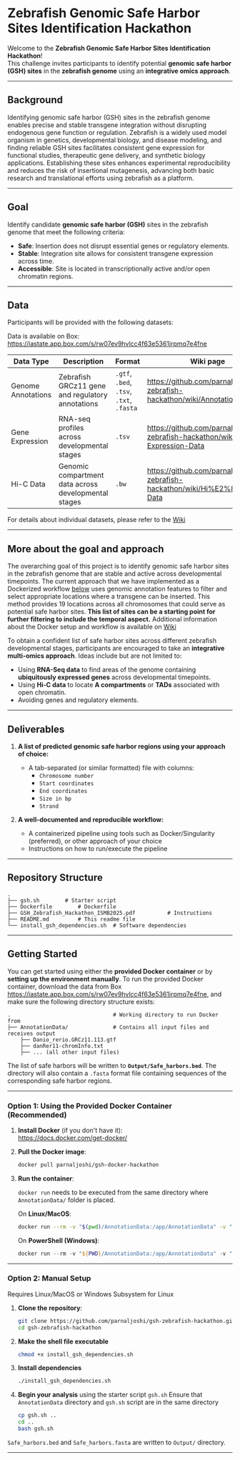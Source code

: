# Zebrafish Genomic Safe Harbor Sites Identification Hackathon

Welcome to the **Zebrafish Genomic Safe Harbor Sites Identification Hackathon**!  
This challenge invites participants to identify potential **genomic safe harbor (GSH) sites** in the **zebrafish genome** using an **integrative omics approach**.

---
## Background

Identifying genomic safe harbor (GSH) sites in the zebrafish genome enables precise and stable transgene integration without disrupting endogenous gene function or regulation. Zebrafish is a widely used model organism in genetics, developmental biology, and disease modeling, and finding reliable GSH sites facilitates consistent gene expression for functional studies, therapeutic gene delivery, and synthetic biology applications. Establishing these sites enhances experimental reproducibility and reduces the risk of insertional mutagenesis, advancing both basic research and translational efforts using zebrafish as a platform.


---

## Goal

Identify candidate **genomic safe harbor (GSH)** sites in the zebrafish genome that meet the following criteria:

- **Safe**: Insertion does not disrupt essential genes or regulatory elements.
- **Stable**: Integration site allows for consistent transgene expression across time.
- **Accessible**: Site is located in transcriptionally active and/or open chromatin regions.

---

## Data

Participants will be provided with the following datasets:

Data is available on Box: https://iastate.app.box.com/s/rw07ev9hvlcc4f63e5361jrpmq7e4fne 

| Data Type         | Description                                          | Format                                         | Wiki page                                                                        |
|-------------------|------------------------------------------------------|------------------------------------------------|----------------------------------------------------------------------------------|
| Genome Annotations| Zebrafish GRCz11 gene and regulatory annotations     | `.gtf`, `.bed`, `.tsv`, `.txt`, `.fasta`       | https://github.com/parnaljoshi/gsh-zebrafish-hackathon/wiki/Annotation-Data      |
| Gene Expression   | RNA-seq profiles across developmental stages         | `.tsv`                                         | https://github.com/parnaljoshi/gsh-zebrafish-hackathon/wiki/Gene-Expression-Data |
| Hi-C Data         | Genomic compartment data across developmental stages | `.bw`                                          | https://github.com/parnaljoshi/gsh-zebrafish-hackathon/wiki/Hi%E2%80%90C-Data    |

For details about individual datasets, please refer to the [Wiki](https://github.com/parnaljoshi/gsh-zebrafish-hackathon/wiki)

---

## More about the goal and approach

The overarching goal of this project is to identify genomic safe harbor sites in the zebrafish genome that are stable and active across developmental timepoints. The current approach that we have implemented as a Dockerized workflow [below](https://github.com/parnaljoshi/gsh-zebrafish-hackathon/blob/main/README.md#option-1-using-the-provided-docker-container-recommended) uses genomic annotation features to filter and select appropriate locations where a transgene can be inserted. This method provides 19 locations across all chromosomes that could serve as potential safe harbor sites. **This list of sites can be a starting point for further filtering to include the temporal aspect.** Additional information about the Docker setup and workflow is available on [Wiki](https://github.com/parnaljoshi/gsh-zebrafish-hackathon/wiki/Docker-Setup) 

To obtain a confident list of safe harbor sites across different zebrafish developmental stages, participants are encouraged to take an **integrative multi-omics approach**. Ideas include but are not limited to:

- Using **RNA-Seq data** to find areas of the genome containing **ubiquitously expressed genes** across developmental timepoints.
- Using **Hi-C data** to locate **A compartments** or **TADs** associated with open chromatin.
- Avoiding genes and regulatory elements.

---

## Deliverables

1. **A list of predicted genomic safe harbor regions using your approach of choice:**
   - A tab-separated (or similar formatted) file with columns:
      * `Chromosome number`
      * `Start coordinates`
      * `End coordinates`
      * `Size in bp`
      * `Strand`
    
2. **A well-documented and reproducible workflow:**
   - A containerized pipeline using tools such as Docker/Singularity (preferred), or other approach of your choice
   - Instructions on how to run/execute the pipeline


---

## Repository Structure

```text
.
├── gsh.sh        # Starter script
├── Dockerfile        # Dockerfile
├── GSH_Zebrafish_Hackathon_ISMB2025.pdf          # Instructions
├── README.md         # This readme file
└── install_gsh_dependencies.sh  # Software dependencies
```
---

## Getting Started

You can get started using either the **provided Docker container** or by **setting up the environment manually**. To run the provided Docker container, download the data from Box https://iastate.app.box.com/s/rw07ev9hvlcc4f63e5361jrpmq7e4fne, and make sure the following directory structure exists:

```
.                                # Working directory to run Docker from
├── AnnotationData/              # Contains all input files and receives output
    ├── Danio_rerio.GRCz11.113.gtf
    ├── danRer11-chromInfo.txt
    ├── ... (all other input files)
```

The list of safe harbors will be written to **`Output/Safe_harbors.bed`**. The directory will also contain a `.fasta` format file containing sequences of the corresponding safe harbor regions.

---

### Option 1: Using the Provided Docker Container (Recommended)

1. **Install Docker** (if you don't have it):  
   https://docs.docker.com/get-docker/

2. **Pull the Docker image**:
   ```bash
   docker pull parnaljoshi/gsh-docker-hackathon
   ```
   
3. **Run the container**:

   `docker run` needs to be executed from the same directory where `AnnotationData/` folder is placed.

   On **Linux/MacOS**:
   ```bash
   docker run --rm -v "$(pwd)/AnnotationData:/app/AnnotationData" -v "$(pwd)/Output:/app/Output" parnaljoshi/gsh-docker-hackathon
   ```

   On **PowerShell (Windows)**:
   ```powershell
   docker run --rm -v "${PWD}/AnnotationData:/app/AnnotationData" -v "${PWD}/Output:/app/Output" parnaljoshi/gsh-docker-hackathon
   ```
   
---

### Option 2: Manual Setup 

Requires Linux/MacOS or Windows Subsystem for Linux 

1. **Clone the repository**:
   ```bash
   git clone https://github.com/parnaljoshi/gsh-zebrafish-hackathon.git  
   cd gsh-zebrafish-hackathon
   ```

2. **Make the shell file executable**
   ```bash
   chmod +x install_gsh_dependencies.sh
   ```

3. **Install dependencies**
   ```bash
   ./install_gsh_dependencies.sh
   ```

4. **Begin your analysis** using the starter script `gsh.sh`
   Ensure that `AnnotationData` directory and `gsh.sh` script are in the same directory 
   ```bash
   cp gsh.sh ..
   cd ..
   bash gsh.sh
   ```

`Safe_harbors.bed` and `Safe_harbors.fasta` are written to `Output/` directory.
 
---

